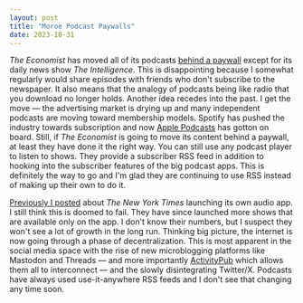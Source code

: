```yaml
---
layout: post
title: "Moroe Podcast Paywalls"
date: 2023-10-31
---
```


*The Economist* has moved all of its podcasts [behind a paywall](https://www.economist.com/podcasts/2023/09/14/introducing-our-new-subscription-economist-podcasts-) except for its daily news show *The Intelligence*.
This is disappointing because I somewhat regularly would share episodes with friends who don't subscribe to the newspaper.
It also means that the analogy of podcasts being like radio that you download no longer holds.
Another idea recedes into the past.
I get the move &mdash; the advertising market is drying up and many independent podcasts are moving toward membership models.
Spotify has pushed the industry towards subscription and now [Apple Podcasts](https://podcasters.apple.com/878-subscriptions) has gotton on board.
Still, if *The Economist* is going to move its content behind a paywall, at least they have done it the right way.
You can still use any podcast player to listen to shows.
They provide a subscriber RSS feed in addition to hooking into the subscriber features of the big podcast apps. This is definitely the way to go and I'm glad they are continuing to use RSS instead of making up their own to do it.

[Previously I posted](https://garrek.org/2023/05/23/The-New-York-Times-Makes-a-Podcast-like-App.html) about *The New York Times* launching its own audio app.
I still think this is doomed to fail. They have since launched more shows that are available only on the app.
I don't know their numbers, but I suspect they won't see a lot of growth in the long run.
Thinking big picture, the internet is now going through a phase of decentralization.
This is most apparent in the social media space with the rise of new microblogging platforms like Mastodon and Threads &mdash; and more importantly [ActivityPub](https://www.theverge.com/2023/4/20/23689570/activitypub-protocol-standard-social-network) which allows them all to interconnect &mdash; and the slowly disintegrating Twitter/X.
Podcasts have always used use-it-anywhere RSS feeds and I don't see that changing any time soon.